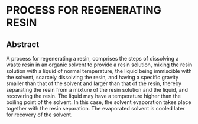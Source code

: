 # PROCESS FOR REGENERATING RESIN

## Abstract
A process for regenerating a resin, comprises the steps of dissolving a waste resin in an organic solvent to provide a resin solution, mixing the resin solution with a liquid of normal temperature, the liquid being immiscible with the solvent, scarcely dissolving the resin, and having a specific gravity smaller than that of the solvent and larger than that of the resin, thereby separating the resin from a mixture of the resin solution and the liquid, and recovering the resin. The liquid may have a temperature higher than the boiling point of the solvent. In this case, the solvent evaporation takes place together with the resin separation. The evaporated solvent is cooled later for recovery of the solvent.